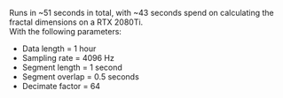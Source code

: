 Runs in ~51 seconds in total, with ~43 seconds spend on calculating the fractal dimensions on a RTX 2080Ti.\
With the following parameters:
* Data length = 1 hour
* Sampling rate = 4096 Hz
* Segment length = 1 second
* Segment overlap = 0.5 seconds
* Decimate factor = 64
